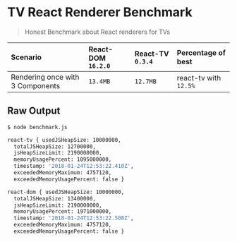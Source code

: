# TV React Renderer Benchmark

> Honest Benchmark about React renderers for TVs

| Scenario | React-DOM `16.2.0` | React-TV `0.3.4` | Percentage of best |
| :--- | :--- | :--- | :--- |
| Rendering once with 3 Components | `13.4MB` | `12.7MB` |  react-tv with `12.5%`|

## Raw Output

```bash
$ node benchmark.js

react-tv { usedJSHeapSize: 10000000,
  totalJSHeapSize: 12700000,
  jsHeapSizeLimit: 2190000000,
  memoryUsagePercent: 1095000000,
  timestamp: '2018-01-24T12:53:22.410Z',
  exceededMemoryMaximum: 4757120,
  exceededMemoryUsagePercent: false }

react-dom { usedJSHeapSize: 10000000,
  totalJSHeapSize: 13400000,
  jsHeapSizeLimit: 2190000000,
  memoryUsagePercent: 1971000000,
  timestamp: '2018-01-24T12:53:22.508Z',
  exceededMemoryMaximum: 4757120,
  exceededMemoryUsagePercent: false }
```

